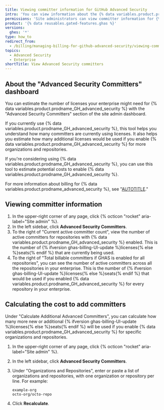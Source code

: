 ```yaml
---
title: Viewing committer information for GitHub Advanced Security
intro: 'You can view information about the {% data variables.product.prodname_GH_advanced_security %} committers for your enterprise and calculate the cost for additional committers with the site admin dashboard.'
permissions: 'Site administrators can view committer information for {% data variables.product.prodname_GH_advanced_security %}.'
product: '{% data reusables.gated-features.ghas %}'
versions:
  ghes: '*'
type: how_to
redirect_from:
  - /billing/managing-billing-for-github-advanced-security/viewing-committer-information-for-github-advanced-security
topics:
  - Advanced Security
  - Enterprise
shortTitle: View Advanced Security committers
---
```


## About the "Advanced Security Committers" dashboard

You can estimate the number of licenses your enterprise might need for {% data variables.product.prodname_GH_advanced_security %} with the "Advanced Security Committers" section of the site admin dashboard.

If you currently use {% data variables.product.prodname_GH_advanced_security %}, this tool helps you understand how many committers are currently using licenses. It also helps you estimate how many additional licenses would be used if you enable {% data variables.product.prodname_GH_advanced_security %} for more organizations and repositories.

If you're considering using {% data variables.product.prodname_GH_advanced_security %}, you can use this tool to estimate potential costs to enable {% data variables.product.prodname_GH_advanced_security %}.

For more information about billing for {% data variables.product.prodname_advanced_security %}, see "[AUTOTITLE](/billing/managing-billing-for-your-products/managing-billing-for-github-advanced-security/about-billing-for-github-advanced-security)."

## Viewing committer information

1. In the upper-right corner of any page, click {% octicon "rocket" aria-label="Site admin" %}.
1. In the left sidebar, click **Advanced Security Committers**.
1. To the right of "Current active committer count", view the number of active committers for repositories with {% data variables.product.prodname_GH_advanced_security %} enabled. This is the number of {% ifversion ghas-billing-UI-update %}licenses{% else %}seats{% endif %} that are currently being used.
1. To the right of "Total billable committers if GHAS is enabled for all repositories", you can see the number of active committers across all the repositories in your enterprise. This is the number of {% ifversion ghas-billing-UI-update %}licenses{% else %}seats{% endif %} that would be used if you enabled {% data variables.product.prodname_GH_advanced_security %} for every repository in your enterprise.

## Calculating the cost to add committers

Under "Calculate Additional Advanced Committers", you can calculate how many more new or additional {% ifversion ghas-billing-UI-update %}licenses{% else %}seats{% endif %} will be used if you enable {% data variables.product.prodname_GH_advanced_security %} for specific organizations and repositories.

1. In the upper-right corner of any page, click {% octicon "rocket" aria-label="Site admin" %}.
1. In the left sidebar, click **Advanced Security Committers**.
1. Under "Organizations and Repositories", enter or paste a list of organizations and repositories, with one organization or repository per line. For example:

   ```text
   example-org
   octo-org/octo-repo
   ```

1. Click **Recalculate**.
